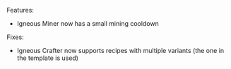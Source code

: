 Features:
 * Igneous Miner now has a small mining cooldown

Fixes:
 * Igneous Crafter now supports recipes with multiple variants (the one in the template is used)